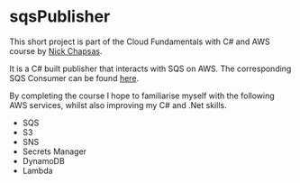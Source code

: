 # sqsPublisher

This short project is part of the Cloud Fundamentals with C# and AWS course by [Nick Chapsas](https://dometrain.com/).

It is a C# built publisher that interacts with SQS on AWS. The corresponding SQS Consumer can be found [here](https://github.com/SMooreSwe/SQSConsumer).

By completing the course I hope to familiarise myself with the following AWS services, whilst also improving my C# and .Net skills.

- SQS
- S3
- SNS
- Secrets Manager
- DynamoDB
- Lambda
